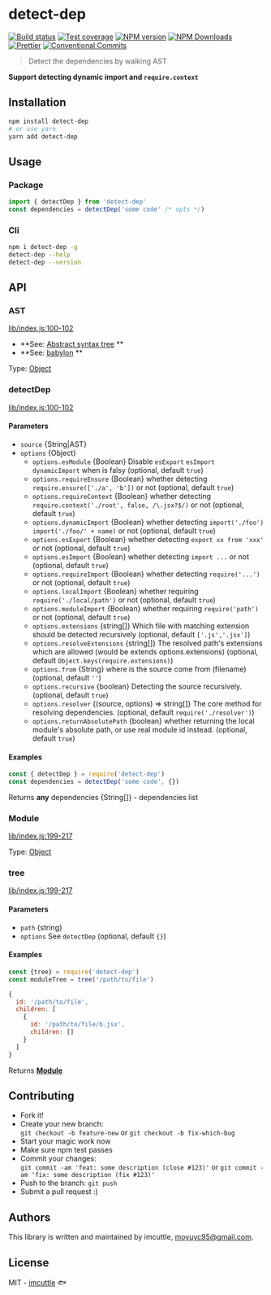 # detect-dep

[![Build status](https://img.shields.io/travis/imcuttle/detect-dep/master.svg?style=flat-square)](https://travis-ci.org/imcuttle/detect-dep)
[![Test coverage](https://img.shields.io/codecov/c/github/imcuttle/detect-dep.svg?style=flat-square)](https://codecov.io/github/imcuttle/detect-dep?branch=master)
[![NPM version](https://img.shields.io/npm/v/detect-dep.svg?style=flat-square)](https://www.npmjs.com/package/detect-dep)
[![NPM Downloads](https://img.shields.io/npm/dm/detect-dep.svg?style=flat-square&maxAge=43200)](https://www.npmjs.com/package/detect-dep)
[![Prettier](https://img.shields.io/badge/code_style-prettier-ff69b4.svg?style=flat-square)](https://prettier.io/)
[![Conventional Commits](https://img.shields.io/badge/Conventional%20Commits-1.0.0-yellow.svg?style=flat-square)](https://conventionalcommits.org)

> Detect the dependencies by walking AST

**Support detecting dynamic import and `require.context`**

## Installation

```bash
npm install detect-dep
# or use yarn
yarn add detect-dep
```

## Usage

### Package

```javascript
import { detectDep } from 'detect-dep'
const dependencies = detectDep('some code' /* opts */)
```

### Cli

```bash
npm i detect-dep -g
detect-dep --help
detect-dep --version
```

## API

<!-- Generated by documentation.js. Update this documentation by updating the source code. -->

### AST

[lib/index.js:100-102](https://github.com/imcuttle/detect-dep/blob/5d3e187aa7b2ea71a333a250d22d0e524f31c4d2/lib/index.js#L52-L58 'Source code on GitHub')

- **See: [Abstract syntax tree](https://en.wikipedia.org/wiki/Abstract_syntax_tree)
  **
- **See: [babylon](https://github.com/babel/babel/tree/master/packages/babylon)
  **

Type: [Object](https://developer.mozilla.org/docs/Web/JavaScript/Reference/Global_Objects/Object)

### detectDep

[lib/index.js:100-102](https://github.com/imcuttle/detect-dep/blob/5d3e187aa7b2ea71a333a250d22d0e524f31c4d2/lib/index.js#L100-L102 'Source code on GitHub')

#### Parameters

- `source` {String|AST}
- `options` {Object}
  - `options.esModule` {Boolean}
    Disable `esExport` `esImport` `dynamicImport` when is falsy (optional, default `true`)
  - `options.requireEnsure` {Boolean}
    whether detecting `require.ensure(['./a', 'b'])` or not (optional, default `true`)
  - `options.requireContext` {Boolean}
    whether detecting `require.context('./root', false, /\.jsx?$/)` or not (optional, default `true`)
  - `options.dynamicImport` {Boolean}
    whether detecting `import('./foo')` `import('./foo/' + name)` or not (optional, default `true`)
  - `options.esExport` {Boolean}
    whether detecting `export xx from 'xxx'` or not (optional, default `true`)
  - `options.esImport` {Boolean}
    whether detecting `import ...` or not (optional, default `true`)
  - `options.requireImport` {Boolean}
    whether detecting `require('...')` or not (optional, default `true`)
  - `options.localImport` {Boolean}
    whether requiring `require('./local/path')` or not (optional, default `true`)
  - `options.moduleImport` {Boolean}
    whether requiring `require('path')` or not (optional, default `true`)
  - `options.extensions` {string\[]}
    Which file with matching extension should be detected recursively (optional, default `['.js','.jsx']`)
  - `options.resolveExtensions` {string\[]}
    The resolved path's extensions which are allowed (would be extends options.extensions) (optional, default `Object.keys(require.extensions)`)
  - `options.from` {String}
    where is the source come from (filename) (optional, default `''`)
  - `options.recursive` {boolean}
    Detecting the source recursively. (optional, default `true`)
  - `options.resolver` {(source, options) => string\[]}
    The core method for resolving dependencies. (optional, default `require('./resolver')`)
  - `options.returnAbsolutePath` {boolean}
    whether returning the local module's absolute path, or use real module id instead. (optional, default `true`)

#### Examples

```javascript
const { detectDep } = require('detect-dep')
const dependencies = detectDep('some code', {})
```

Returns **any** dependencies {String\[]} - dependencies list

### Module

[lib/index.js:199-217](https://github.com/imcuttle/detect-dep/blob/5d3e187aa7b2ea71a333a250d22d0e524f31c4d2/lib/index.js#L173-L179 'Source code on GitHub')

Type: [Object](https://developer.mozilla.org/docs/Web/JavaScript/Reference/Global_Objects/Object)

### tree

[lib/index.js:199-217](https://github.com/imcuttle/detect-dep/blob/5d3e187aa7b2ea71a333a250d22d0e524f31c4d2/lib/index.js#L199-L217 'Source code on GitHub')

#### Parameters

- `path` {string}
- `options` See `detectDep` (optional, default `{}`)

#### Examples

```javascript
const {tree} = require('detect-dep')
const moduleTree = tree('/path/to/file')

{
  id: '/path/to/file',
  children: [
    {
      id: '/path/to/file/b.jsx',
      children: []
    }
  ]
}
```

Returns **[Module](#module)**

## Contributing

- Fork it!
- Create your new branch:  
  `git checkout -b feature-new` or `git checkout -b fix-which-bug`
- Start your magic work now
- Make sure npm test passes
- Commit your changes:  
  `git commit -am 'feat: some description (close #123)'` or `git commit -am 'fix: some description (fix #123)'`
- Push to the branch: `git push`
- Submit a pull request :)

## Authors

This library is written and maintained by imcuttle, <a href="mailto:moyuyc95@gmail.com">moyuyc95@gmail.com</a>.

## License

MIT - [imcuttle](https://github.com/imcuttle) 🐟
